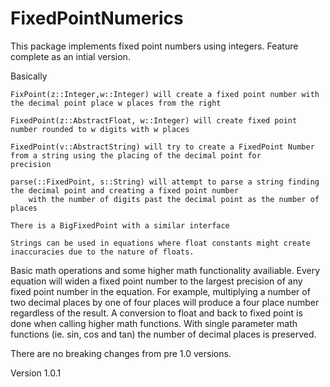 # FixedPointNumerics

This package implements fixed point numbers using integers. Feature complete as an intial version. 

Basically 

    FixPoint(z::Integer,w::Integer) will create a fixed point number with the decimal point place w places from the right

    FixedPoint(z::AbstractFloat, w::Integer) will create fixed point number rounded to w digits with w places

    FixedPoint(v::AbstractString) will try to create a FixedPoint Number from a string using the placing of the decimal point for       precision

    parse(::FixedPoint, s::String) will attempt to parse a string finding the decimal point and creating a fixed point number
        with the number of digits past the decimal point as the number of places

    There is a BigFixedPoint with a similar interface

    Strings can be used in equations where float constants might create inaccuracies due to the nature of floats. 

Basic math operations and some higher math functionality availiable. Every equation will widen a fixed point number to the 
largest precision of any fixed point number in the equation. For example, multiplying a number of two decimal places by one of four places
will produce a four place number regardless of the result. A conversion to float and back to fixed point is done when calling
higher math functions. With single parameter math functions (ie. sin, cos and tan) the number of decimal places is preserved. 

There are no breaking changes from pre 1.0 versions.

Version 1.0.1
